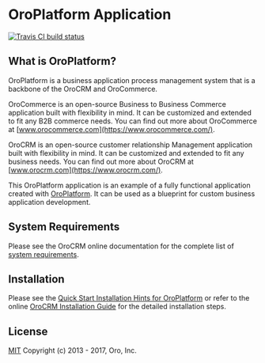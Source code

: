 OroPlatform Application
=======================

[![Travis CI build status](https://travis-ci.org/reiser/platform-application.svg?branch=master)](https://https://travis-ci.org/reiser/platform-application)

What is OroPlatform?
--------------------

OroPlatform is a business application process management system that is a backbone of the OroCRM and OroCommerce.

OroCommerce is an open-source Business to Business Commerce application built with flexibility in mind. It can be customized and extended to fit any B2B commerce needs.
You can find out more about OroCommerce at [www.orocommerce.com](https://www.orocommerce.com/).

OroCRM is an open-source customer relationship Management application built with flexibility in mind. It can be customized and extended to fit any business needs.
You can find out more about OroCRM at [www.orocrm.com](https://www.orocrm.com/).

This OroPlatform application is an example of a fully functional application created with [OroPlatform](https://github.com/oroinc/platform). It can be used as a blueprint for custom business application development.

System Requirements
-------------------

Please see the OroCRM online documentation for the complete list of [system requirements](https://oroinc.com/doc/orocrm/current/system-requirements).

Installation
------------

Please see the [Quick Start Installation Hints for OroPlatform](https://oroinc.com/doc/orocrm/current/install-upgrade/installation-quick-start-dev/platform) or refer to the online [OroCRM Installation Guide](https://oroinc.com/doc/orocrm/current/install-upgrade) for the detailed installation steps.

License
-------

[MIT][1] Copyright (c) 2013 - 2017, Oro, Inc.

[1]:    LICENSE
